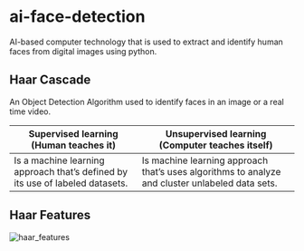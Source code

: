 # ai-face-detection
AI-based computer technology that is used to extract and identify human faces from digital images using python.

## Haar Cascade
An Object Detection Algorithm used to identify faces in an image or a real time video.

| Supervised learning (Human teaches it)                                        | Unsupervised learning (Computer teaches itself)                                                 |
|-------------------------------------------------------------------------------|-------------------------------------------------------------------------------------------------|
| Is a machine learning approach that’s defined by its use of labeled datasets. | Is machine learning approach that’s uses algorithms to analyze and cluster unlabeled data sets. |
 
 
## Haar Features
![haar_features](https://user-images.githubusercontent.com/50827537/186152869-427f9241-c5aa-4c66-88cd-72e2630c1dd8.jpg)


